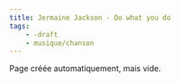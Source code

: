```yaml
---
title: Jermaine Jackson - Do what you do
tags:
    - -draft
    - musique/chanson
---
```


Page créée automatiquement, mais vide.
